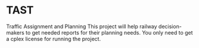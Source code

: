 # TAST
Traffic Assignment and Planning
This project will help railway decision-makers to get needed reports for their planning needs. You only need to get a cplex license for running the project.
